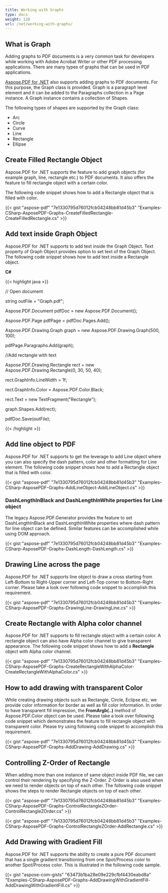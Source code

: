 ```yaml
---
title: Working with Graphs
type: docs
weight: 120
url: /net/working-with-graphs/
---
```


## **What is Graph**
Adding graphs to PDF documents is a very common task for developers while working with Adobe Acrobat Writer or other PDF processing applications. There are many types of graphs that can be used in PDF applications.

[Aspose.PDF for .NET](/pdf/net/home-html/) also supports adding graphs to PDF documents. For this purpose, the Graph class is provided. Graph is a paragraph level element and it can be added to the Paragraphs collection in a Page instance. A Graph instance contains a collection of Shapes.

The following types of shapes are supported by the Graph class:

- Arc
- Circle
- Curve
- Line
- Rectangle
- Ellipse
## **Create Filled Rectangle Object**
Aspose.PDF for .NET supports the feature to add graph objects (for example graph, line, rectangle etc.) to PDF documents. It also offers the feature to fill rectangle object with a certain color.

The following code snippet shows how to add a Rectangle object that is filled with color.

{{< gist "aspose-pdf" "7e1330795d76012fcb04248bb81d45b3" "Examples-CSharp-AsposePDF-Graphs-CreateFilledRectangle-CreateFilledRectangle.cs" >}}
## **Add text inside Graph Object**
Aspose.PDF for .NET supports to add text inside the Graph Object. Text property of Graph Object provides option to set text of the Graph Object. The following code snippet shows how to add text inside a Rectangle object.

**C#**

{{< highlight java >}}

 // Open document

string outFile = "Graph.pdf";

Aspose.PDF.Document pdfDoc = new Aspose.PDF.Document();

Aspose.PDF.Page pdfPage = pdfDoc.Pages.Add();

Aspose.PDF.Drawing.Graph graph = new Aspose.PDF.Drawing.Graph(500, 100);

pdfPage.Paragraphs.Add(graph);

//Add rectangle with text

Aspose.PDF.Drawing.Rectangle rect = new Aspose.PDF.Drawing.Rectangle(0, 30, 50, 40);

rect.GraphInfo.LineWidth = 1f;

rect.GraphInfo.Color = Aspose.PDF.Color.Black;

rect.Text = new TextFragment("Rectangle");

graph.Shapes.Add(rect);

pdfDoc.Save(outFile);

{{< /highlight >}}
## **Add line object to PDF**
Aspose.PDF for .NET supports to get the leverage to add Line object where you can also specify the dash pattern, color and other formatting for Line element. The following code snippet shows how to add a Rectangle object that is filled with color.

{{< gist "aspose-pdf" "7e1330795d76012fcb04248bb81d45b3" "Examples-CSharp-AsposePDF-Graphs-AddLineObject-AddLineObject.cs" >}}
### **DashLengthInBlack and DashLengthInWhite properties for Line object**
The legacy Aspose.PDF.Generator provides the feature to set DashLengthInBlack and DashLengthInWhite properties where dash pattern for line object can be defined. Similar features can be accomplished while using DOM approach.

{{< gist "aspose-pdf" "7e1330795d76012fcb04248bb81d45b3" "Examples-CSharp-AsposePDF-Graphs-DashLength-DashLength.cs" >}}
## **Drawing Line across the page**
Aspose.PDF for .NET supports line object to draw a cross starting from Left-Bottom to Right-Upper corner and Left-Top corner to Bottom-Right corner. Please take a look over following code snippet to accomplish this requirement.

{{< gist "aspose-pdf" "7e1330795d76012fcb04248bb81d45b3" "Examples-CSharp-AsposePDF-Graphs-DrawingLine-DrawingLine.cs" >}}
## **Create Rectangle with Alpha color channel**
Aspose.PDF for .NET supports to fill rectangle object with a certain color. A rectangle object can also have Alpha color channel to give transparent appearance. The following code snippet shows how to add a **Rectangle** object with Alpha color channel.

{{< gist "aspose-pdf" "7e1330795d76012fcb04248bb81d45b3" "Examples-CSharp-AsposePDF-Graphs-CreateRectangleWithAlphaColor-CreateRectangleWithAlphaColor.cs" >}}
## **How to add drawing with transparent Color**
While creating drawing objects such as Rectangle, Circle, Eclipse etc, we provide color information for border as well as fill color information. In order to have transparent fill impression, the **FromArgb(..)** method of Aspose.PDF.Color object can be used. 
Please take a look over following code snippet which demonstrates the feature to fill rectangle object with transparent color. Please try using following code snippet to accomplish this requirement.

{{< gist "aspose-pdf" "7e1330795d76012fcb04248bb81d45b3" "Examples-CSharp-AsposePDF-Graphs-AddDrawing-AddDrawing.cs" >}}
## **Controlling Z-Order of Rectangle**
When adding more than one instance of same object inside PDF file, we can control their rendering by specifying the Z-Order. Z-Order is also used when we need to render objects on top of each other. The following code snippet shows the steps to render Rectangle objects on top of each other.

{{< gist "aspose-pdf" "7e1330795d76012fcb04248bb81d45b3" "Examples-CSharp-AsposePDF-Graphs-ControlRectangleZOrder-ControlRectangleZOrder.cs" >}}

{{< gist "aspose-pdf" "7e1330795d76012fcb04248bb81d45b3" "Examples-CSharp-AsposePDF-Graphs-ControlRectangleZOrder-AddRectangle.cs" >}}
## **Add Drawing with Gradient Fill**
Aspose.PDF for .NET supports the ability to create a pure PDF document that has a single gradient transitioning from one Spot/Process color to another Spot/Process color. This is illustrated in the following code sample.

{{< gist "aspose-com-gists" "63473b1ba28e09e229cfbf4430eabd8a" "Examples-CSharp-AsposePDF-Graphs-AddDrawingWithGradientFill-AddDrawingWithGradientFill.cs" >}}
